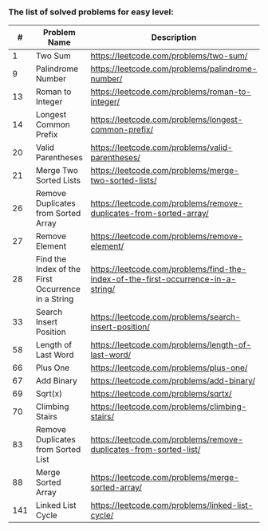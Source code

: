 ### The list of solved problems for easy level:

| #   | Problem Name                                       | Description                                                                       | Solution File                                                                                         | Tests File                                                                                                    |
|-----|----------------------------------------------------|-----------------------------------------------------------------------------------|-------------------------------------------------------------------------------------------------------|---------------------------------------------------------------------------------------------------------------|
| 1   | Two Sum                                            | https://leetcode.com/problems/two-sum/                                            | [TwoSum.java](src/main/java/com/sinuke/TwoSum.java)                                                   | [TwoSumTest.java](src/test/java/com/sinuke/TwoSumTest.java)                                                   |
| 9   | Palindrome Number                                  | https://leetcode.com/problems/palindrome-number/                                  | [PalindromeNumber.java](src/main/java/com/sinuke/PalindromeNumber.java)                               | [PalindromeNumberTest.java](src/test/java/com/sinuke/PalindromeNumberTest.java)                               |
| 13  | Roman to Integer                                   | https://leetcode.com/problems/roman-to-integer/                                   | [RomanToInt.java](src/main/java/com/sinuke/RomanToInt.java)                                           | [RomanToIntTest.java](src/test/java/com/sinuke/RomanToIntTest.java)                                           |
| 14  | Longest Common Prefix                              | https://leetcode.com/problems/longest-common-prefix/                              | [LongestCommonPrefix.java](src/main/java/com/sinuke/LongestCommonPrefix.java)                         | [LongestCommonPrefixTest.java](src/test/java/com/sinuke/LongestCommonPrefixTest.java)                         |
| 20  | Valid Parentheses                                  | https://leetcode.com/problems/valid-parentheses/                                  | [ValidParentheses.java](src/main/java/com/sinuke/ValidParentheses.java)                               | [ValidParenthesesTest.java](src/test/java/com/sinuke/ValidParenthesesTest.java)                               |
| 21  | Merge Two Sorted Lists                             | https://leetcode.com/problems/merge-two-sorted-lists/                             | [MergeTwoSortedLists.java](src/main/java/com/sinuke/MergeTwoSortedLists.java)                         | [MergeTwoSortedListsTest.java](src/test/java/com/sinuke/MergeTwoSortedListsTest.java)                         |
| 26  | Remove Duplicates from Sorted Array                | https://leetcode.com/problems/remove-duplicates-from-sorted-array/                | [RemoveDuplicatesFromSortedArray.java](src/main/java/com/sinuke/RemoveDuplicatesFromSortedArray.java) | [RemoveDuplicatesFromSortedArrayTest.java](src/test/java/com/sinuke/RemoveDuplicatesFromSortedArrayTest.java) |
| 27  | Remove Element                                     | https://leetcode.com/problems/remove-element/                                     | [RemoveElement.java](src/main/java/com/sinuke/RemoveElement.java)                                     | [RemoveElementTest.java](src/test/java/com/sinuke/RemoveElementTest.java)                                     |
| 28  | Find the Index of the First Occurrence in a String | https://leetcode.com/problems/find-the-index-of-the-first-occurrence-in-a-string/ | [FindIndexFirstOccurrenceString.java](src/main/java/com/sinuke/FindIndexFirstOccurrenceString.java)   | [FindIndexFirstOccurrenceStringTest.java](src/test/java/com/sinuke/FindIndexFirstOccurrenceStringTest.java)   |
| 33  | Search Insert Position                             | https://leetcode.com/problems/search-insert-position/                             | [SearchInsertPosition.java](src/main/java/com/sinuke/SearchInsertPosition.java)                       | [SearchInsertPositionTest.java](src/test/java/com/sinuke/SearchInsertPositionTest.java)                       |
| 58  | Length of Last Word                                | https://leetcode.com/problems/length-of-last-word/                                | [LengthOfLastWord.java](src/main/java/com/sinuke/LengthOfLastWord.java)                               | [LengthOfLastWordTest.java](src/test/java/com/sinuke/LengthOfLastWordTest.java)                               |
| 66  | Plus One                                           | https://leetcode.com/problems/plus-one/                                           | [PlusOne.java](src/main/java/com/sinuke/PlusOne.java)                                                 | [PlusOneTest.java](src/test/java/com/sinuke/PlusOneTest.java)                                                 |
| 67  | Add Binary                                         | https://leetcode.com/problems/add-binary/                                         | [AddBinary.java](src/main/java/com/sinuke/AddBinary.java)                                             | [AddBinaryTest.java](src/test/java/com/sinuke/AddBinaryTest.java)                                             |
| 69  | Sqrt(x)                                            | https://leetcode.com/problems/sqrtx/                                              | [SqrtX.java](src/main/java/com/sinuke/SqrtX.java)                                                     | [SqrtXTest.java](src/test/java/com/sinuke/SqrtXTest.java)                                                     |
| 70  | Climbing Stairs                                    | https://leetcode.com/problems/climbing-stairs/                                    | [ClimbingStairs.java](src/main/java/com/sinuke/ClimbingStairs.java)                                   | [ClimbingStairsTest.java](src/test/java/com/sinuke/ClimbingStairsTest.java)                                   |
| 83  | Remove Duplicates from Sorted List                 | https://leetcode.com/problems/remove-duplicates-from-sorted-list/                 | [RemoveDuplicatesFromSortedList.java](src/main/java/com/sinuke/RemoveDuplicatesFromSortedList.java)   | [RemoveDuplicatesFromSortedListTest.java](src/test/java/com/sinuke/RemoveDuplicatesFromSortedListTest.java)   |
| 88  | Merge Sorted Array                                 | https://leetcode.com/problems/merge-sorted-array/                                 | [MergeSortedArray.java](src/main/java/com/sinuke/MergeSortedArray.java)                               | [MergeSortedArrayTest.java](src/test/java/com/sinuke/MergeSortedArrayTest.java)                               |
| 141 | Linked List Cycle                                  | https://leetcode.com/problems/linked-list-cycle/                                  | [LinkedListCycle.java](src/main/java/com/sinuke/LinkedListCycle.java)                                 | [LinkedListCycleTest.java](src/test/java/com/sinuke/LinkedListCycleTest.java)                                 |